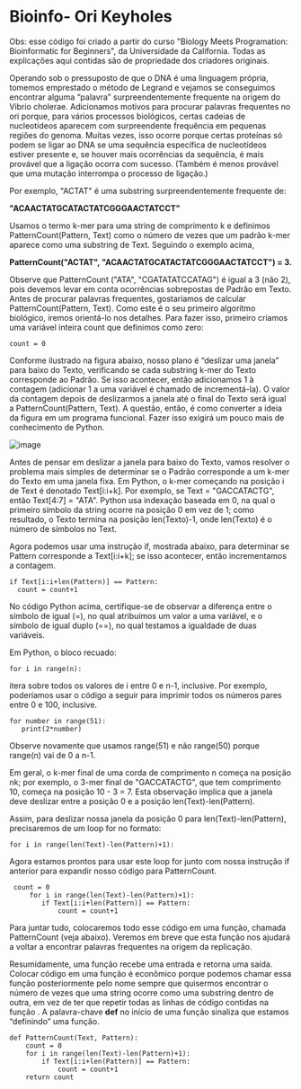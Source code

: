 # Bioinfo- Ori Keyholes

Obs: esse código foi criado a partir do curso "Biology Meets Programation: Bioinformatic for Beginners", da Universidade da California. Todas as explicações aqui contidas são
de propriedade dos criadores originais.

  Operando sob o pressuposto de que o DNA é uma linguagem própria, tomemos emprestado o método de Legrand e vejamos se conseguimos encontrar alguma “palavra” surpreendentemente frequente na origem do Vibrio cholerae. Adicionamos motivos para procurar palavras frequentes no ori porque, para vários processos biológicos, certas cadeias de nucleotídeos aparecem com surpreendente frequência em pequenas regiões do genoma. Muitas vezes, isso ocorre porque certas proteínas só podem se ligar ao DNA se uma sequência específica de nucleotídeos estiver presente e, se houver mais ocorrências da sequência, é mais provável que a ligação ocorra com sucesso. (Também é menos provável que uma mutação interrompa o processo de ligação.)
  
  Por exemplo, "ACTAT" é uma substring surpreendentemente frequente de:
  
  **"ACAACTATGCATACTATCGGGAACTATCCT"**

  Usamos o termo k-mer para uma string de comprimento k e definimos PatternCount(Pattern, Text) como o número de vezes que um padrão k-mer aparece como uma substring de Text. Seguindo o exemplo acima,

  **PatternCount("ACTAT", "ACAACTATGCATACTATCGGGAACTATCCT") = 3.**

  Observe que PatternCount ("ATA", "CGATATATCCATAG") é igual a 3 (não 2), pois devemos levar em conta ocorrências sobrepostas de Padrão em Texto.
  Antes de procurar palavras frequentes, gostaríamos de calcular PatternCount(Pattern, Text). Como este é o seu primeiro algoritmo biológico, iremos orientá-lo nos detalhes. Para fazer isso, primeiro criamos uma variável inteira count que definimos como zero:

    count = 0

  Conforme ilustrado na figura abaixo, nosso plano é “deslizar uma janela” para baixo do Texto, verificando se cada substring k-mer do Texto corresponde ao Padrão. Se isso acontecer, então adicionamos 1 à contagem (adicionar 1 a uma variável é chamado de incrementá-la). O valor da contagem depois de deslizarmos a janela até o final do Texto será igual a PatternCount(Pattern, Text). A questão, então, é como converter a ideia da figura em um programa funcional. Fazer isso exigirá um pouco mais de conhecimento de Python.

  ![image](https://github.com/TahVicentini/Bioinfo---K-mer-Count/assets/103975934/bee3514c-ff90-411d-aff5-f39da9bbe5a2)

  Antes de pensar em deslizar a janela para baixo do Texto, vamos resolver o problema mais simples de determinar se o Padrão corresponde a um k-mer do Texto em uma janela fixa. Em Python, o k-mer começando na posição i de Text é denotado Text[i:i+k]. Por exemplo, se Text = "GACCATACTG", então Text[4:7] = "ATA". Python usa indexação baseada em 0, na qual o primeiro símbolo da string ocorre na posição 0 em vez de 1; como resultado, o Texto termina na posição len(Texto)-1, onde len(Texto) é o número de símbolos no Text.

Agora podemos usar uma instrução if, mostrada abaixo, para determinar se Pattern corresponde a Text[i:i+k]; se isso acontecer, então incrementamos a contagem.

    if Text[i:i+len(Pattern)] == Pattern:
      count = count+1

No código Python acima, certifique-se de observar a diferença entre o símbolo de igual (=), no qual atribuímos um valor a uma variável, e o símbolo de igual duplo (==), no qual testamos a igualdade de duas variáveis.

Em Python, o bloco recuado:

    for i in range(n):
    
itera sobre todos os valores de i entre 0 e n-1, inclusive.
Por exemplo, poderíamos usar o código a seguir para imprimir todos os números pares entre 0 e 100, inclusive.

    for number in range(51):
       print(2*number)
 
Observe novamente que usamos range(51) e não range(50) porque range(n) vai de 0 a n-1.

Em geral, o k-mer final de uma corda de comprimento n começa na posição nk; por exemplo, o 3-mer final de "GACCATACTG", que tem comprimento 10, começa na posição 10 - 3 = 7. Esta observação implica que a janela deve deslizar entre a posição 0 e a posição len(Text)-len(Pattern).

Assim, para deslizar nossa janela da posição 0 para len(Text)-len(Pattern), precisaremos de um loop for no formato:

    for i in range(len(Text)-len(Pattern)+1):

Agora estamos prontos para usar este loop for junto com nossa instrução if anterior para expandir nosso código para PatternCount.

     count = 0
         for i in range(len(Text)-len(Pattern)+1):
            if Text[i:i+len(Pattern)] == Pattern:
                count = count+1 

Para juntar tudo, colocaremos todo esse código em uma função, chamada PatternCount (veja abaixo). Veremos em breve que esta função nos ajudará a voltar a encontrar palavras frequentes na origem da replicação.

Resumidamente, uma função recebe uma entrada e retorna uma saída. Colocar código em uma função é econômico porque podemos chamar essa função posteriormente pelo nome sempre que quisermos encontrar o número de vezes que uma string ocorre como uma substring dentro de outra, em vez de ter que repetir todas as linhas de código contidas na função . A palavra-chave **def** no início de uma função sinaliza que estamos “definindo” uma função.

    def PatternCount(Text, Pattern):
        count = 0
        for i in range(len(Text)-len(Pattern)+1):
            if Text[i:i+len(Pattern)] == Pattern:
                count = count+1
        return count 


